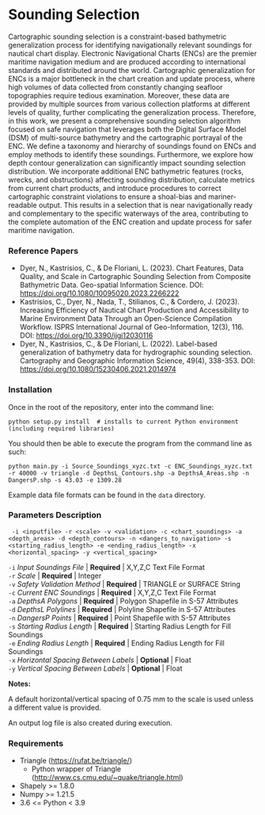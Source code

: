 # Sounding Selection #
Cartographic sounding selection is a constraint-based bathymetric generalization process for identifying navigationally relevant soundings for nautical chart display. Electronic Navigational Charts (ENCs) are the premier maritime navigation medium and are produced according to international standards and distributed around the world. Cartographic generalization for ENCs is a major bottleneck in the chart creation and update process, where high volumes of data collected from constantly changing seafloor topographies require tedious examination. Moreover, these data are provided by multiple sources from various collection platforms at different levels of quality, further complicating the generalization process. Therefore, in this work, we present a comprehensive sounding selection algorithm focused on safe navigation that leverages both the Digital Surface Model (DSM) of multi-source bathymetry and the cartographic portrayal of the ENC. We define a taxonomy and hierarchy of soundings found on ENCs and employ methods to identify these soundings. Furthermore, we explore how depth contour generalization can significantly impact sounding selection distribution. We incorporate additional ENC bathymetric features (rocks, wrecks, and obstructions) affecting sounding distribution, calculate metrics from current chart products, and introduce procedures to correct cartographic constraint violations to ensure a shoal-bias and mariner-readable output. This results in a selection that is near navigationally ready and complementary to the specific waterways of the area, contributing to the complete automation of the ENC creation and update process for safer maritime navigation.

### Reference Papers ###
+ Dyer, N., Kastrisios, C., & De Floriani, L. (2023). Chart Features, Data Quality, and Scale in Cartographic Sounding Selection from Composite Bathymetric Data. Geo-spatial Information Science. DOI: https://doi.org/10.1080/10095020.2023.2266222
+ Kastrisios, C., Dyer, N., Nada, T., Stilianos, C., & Cordero, J. (2023). Increasing Efficiency of Nautical Chart Production and Accessibility to Marine Environment Data Through an Open-Science Compilation Workflow. ISPRS International Journal of Geo-Information, 12(3), 116. DOI: https://doi.org/10.3390/ijgi12030116
+ Dyer, N., Kastrisios, C., & De Floriani, L. (2022). Label-based generalization of bathymetry data for hydrographic sounding selection. Cartography and Geographic Information Science, 49(4), 338-353. DOI: https://doi.org/10.1080/15230406.2021.2014974

### Installation ###
Once in the root of the repository, enter into the command line:
```
python setup.py install  # installs to current Python environment (including required libraries)
```
You should then be able to execute the program from the command line as such:
```
python main.py -i Source_Soundings_xyzc.txt -c ENC_Soundings_xyzc.txt -r 40000 -v triangle -d DepthsL_Contours.shp -a DepthsA_Areas.shp -n DangersP.shp -s 43.03 -e 1309.28
```
Example data file formats can be found in the ```data``` directory.

### Parameters Description ###
```
 -i <inputfile> -r <scale> -v <validation> -c <chart_soundings> -a <depth_areas> -d <depth_contours> -n <dangers_to_navigation> -s <starting_radius_length> -e <ending_radius_length> -x <horizontal_spacing> -y <vertical_spacing>
```
```-i``` *Input Soundings File* | **Required** | X,Y,Z,C Text File Format</br>
```-r``` *Scale* | **Required** | Integer</br>
```-v``` *Safety Validation Method* | **Required** | TRIANGLE or SURFACE String</br>
```-c``` *Current ENC Soundings* | **Required** | X,Y,Z,C Text File Format</br>
```-a``` *DepthsA Polygons* | **Required** | Polygon Shapefile in S-57 Attributes</br>
```-d``` *DepthsL Polylines* | **Required** | Polyline Shapefile in S-57 Attributes</br>
```-n``` *DangersP Points* | **Required** | Point Shapefile with S-57 Attributes</br>
```-s``` *Starting Radius Length* | **Required** | Starting Radius Length for Fill Soundings</br>
```-e``` *Ending Radius Length* | **Required** | Ending Radius Length for Fill Soundings</br>
```-x``` *Horizontal Spacing Between Labels* | **Optional** | Float</br>
```-y``` *Vertical Spacing Between Labels* | **Optional** | Float</br>

**Notes:**
<p>A default horizontal/vertical spacing of 0.75 mm to the scale is used unless a different value is provided.</p>
An output log file is also created during execution.

### Requirements ###
+ Triangle (https://rufat.be/triangle/)
    * Python wrapper of Triangle (http://www.cs.cmu.edu/~quake/triangle.html)
+ Shapely >= 1.8.0
+ Numpy >= 1.21.5
+ 3.6 <= Python < 3.9
